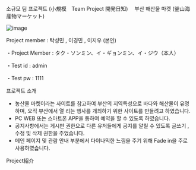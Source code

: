 소규모 팀 프로젝트 (小規模　Team Project 開発日知)　
부산 해산물 마켓 (釜山海産物マーケット)

![image](https://github.com/user-attachments/assets/a54f1312-6971-453a-9898-ca21a436b0fd)

  Project member : 탁성민 , 이경민 , 이지우 (본인)
  
・Project Member : タク・ソンミン、イ・ギョンミン、イ・ジウ（本人）

・Test id : admin

・Test pw : 1111

프로젝트 소개

- 농산물 마켓이라는 사이트를 참고하여 부산의 지역특성으로 바다와 해산물이 유명하며, 오직 부산에서 열 
  리는 행사를 개최하기 위한 사이트를 만들려고 하였습니다.
- PC WEB 또는 스마트폰 APP을 통하여 예약을 할 수 있도록 하였습니다.
- 공지사항에서는 게시판 권한으로 다른 유저들에게 공지를 알릴 수 있도록 글쓰기 , 수정 및 삭제 권한을    주었습니다.
- 메인 페이지 및 관람 안내 부분에서 다이나믹한 느낌을 주기 위해 Fade in을 주로 사용하였습니다.

Project紹介
